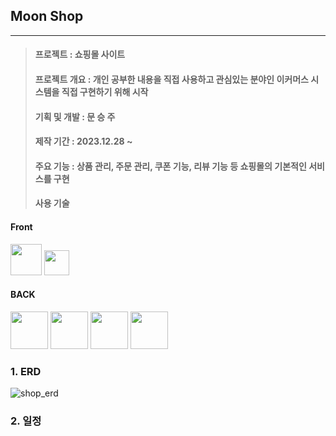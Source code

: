 ## **Moon Shop**
----
> #### **프로젝트** : 쇼핑몰 사이트
> 
> #### **프로젝트 개요** : 개인 공부한 내용을 직접 사용하고 관심있는 분야인 이커머스 시스템을 직접 구현하기 위해 시작
>
> #### **기획 및 개발** : 문 승 주
>
> #### **제작 기간** : 2023.12.28 ~
>
> #### **주요 기능** : 상품 관리, 주문 관리, 쿠폰 기능, 리뷰 기능 등 쇼핑몰의 기본적인 서비스를 구현
>
> #### **사용 기술**

#### Front
<img src="https://github.com/tmdwn725/moon_shop_user/assets/60638602/28aebeaf-1fc4-4f68-876d-1de06fdb16f5" height="50"/>
<img src="https://github.com/tmdwn725/moon_shop_user/assets/60638602/054dd9ed-cb2d-49e6-a04c-03e6e36ea352" height="40"/>

#### BACK
<img src="https://github.com/tmdwn725/moon_shop_user/assets/60638602/0c43c518-9f3f-4b12-b15b-f4a54b13ad11" height="60"/>
<img src="https://github.com/tmdwn725/moon_shop_user/assets/60638602/3dbc420d-a5ed-4cfd-ba49-785a741574fc" height="60"/>
<img src="https://github.com/tmdwn725/moon_shop_user/assets/60638602/576565ed-2c06-4715-85db-0e10305a07c0" height="60"/>
<img src="https://github.com/tmdwn725/moon_shop_user/assets/60638602/7e71c055-8070-4c39-86eb-3488fce36f28" height="60"/>

###  **1. ERD**
![shop_erd](https://github.com/tmdwn725/moon_shop_user/assets/60638602/3d8e245e-a8a6-44d1-bfb6-4329e605925e)

###  **2. 일정**




